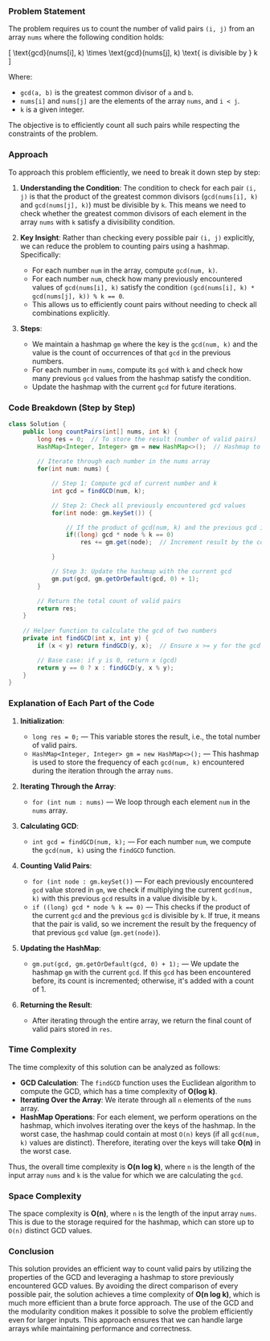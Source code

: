 ### Problem Statement

The problem requires us to count the number of valid pairs `(i, j)` from an array `nums` where the following condition holds:

\[
\text{gcd}(nums[i], k) \times \text{gcd}(nums[j], k) \text{ is divisible by } k
\]

Where:
- `gcd(a, b)` is the greatest common divisor of `a` and `b`.
- `nums[i]` and `nums[j]` are the elements of the array `nums`, and `i < j`.
- `k` is a given integer.

The objective is to efficiently count all such pairs while respecting the constraints of the problem.

### Approach

To approach this problem efficiently, we need to break it down step by step:

1. **Understanding the Condition**:
   The condition to check for each pair `(i, j)` is that the product of the greatest common divisors (`gcd(nums[i], k)` and `gcd(nums[j], k)`) must be divisible by `k`. This means we need to check whether the greatest common divisors of each element in the array `nums` with `k` satisfy a divisibility condition.

2. **Key Insight**:
   Rather than checking every possible pair `(i, j)` explicitly, we can reduce the problem to counting pairs using a hashmap. Specifically:
   - For each number `num` in the array, compute `gcd(num, k)`.
   - For each number `num`, check how many previously encountered values of `gcd(nums[i], k)` satisfy the condition `(gcd(nums[i], k) * gcd(nums[j], k)) % k == 0`.
   - This allows us to efficiently count pairs without needing to check all combinations explicitly.

3. **Steps**:
   - We maintain a hashmap `gm` where the key is the `gcd(num, k)` and the value is the count of occurrences of that `gcd` in the previous numbers.
   - For each number in `nums`, compute its `gcd` with `k` and check how many previous `gcd` values from the hashmap satisfy the condition.
   - Update the hashmap with the current `gcd` for future iterations.

### Code Breakdown (Step by Step)

```java
class Solution {
    public long countPairs(int[] nums, int k) {
        long res = 0;  // To store the result (number of valid pairs)
        HashMap<Integer, Integer> gm = new HashMap<>();  // Hashmap to store gcd values and their counts
        
        // Iterate through each number in the nums array
        for(int num: nums) {

            // Step 1: Compute gcd of current number and k
            int gcd = findGCD(num, k);

            // Step 2: Check all previously encountered gcd values
            for(int node: gm.keySet()) {

                // If the product of gcd(num, k) and the previous gcd is divisible by k
                if((long) gcd * node % k == 0) 
                    res += gm.get(node);  // Increment result by the count of valid pairs

            }

            // Step 3: Update the hashmap with the current gcd
            gm.put(gcd, gm.getOrDefault(gcd, 0) + 1);
        }

        // Return the total count of valid pairs
        return res;
    }
    
    // Helper function to calculate the gcd of two numbers
    private int findGCD(int x, int y) {
        if (x < y) return findGCD(y, x);  // Ensure x >= y for the gcd calculation

        // Base case: if y is 0, return x (gcd)
        return y == 0 ? x : findGCD(y, x % y);
    }
}
```

### Explanation of Each Part of the Code

1. **Initialization**:
   - `long res = 0;` — This variable stores the result, i.e., the total number of valid pairs.
   - `HashMap<Integer, Integer> gm = new HashMap<>();` — This hashmap is used to store the frequency of each `gcd(num, k)` encountered during the iteration through the array `nums`.

2. **Iterating Through the Array**:
   - `for (int num : nums)` — We loop through each element `num` in the `nums` array.
   
3. **Calculating GCD**:
   - `int gcd = findGCD(num, k);` — For each number `num`, we compute the `gcd(num, k)` using the `findGCD` function.

4. **Counting Valid Pairs**:
   - `for (int node : gm.keySet())` — For each previously encountered `gcd` value stored in `gm`, we check if multiplying the current `gcd(num, k)` with this previous `gcd` results in a value divisible by `k`.
   - `if ((long) gcd * node % k == 0)` — This checks if the product of the current `gcd` and the previous `gcd` is divisible by `k`. If true, it means that the pair is valid, so we increment the result by the frequency of that previous `gcd` value (`gm.get(node)`).

5. **Updating the HashMap**:
   - `gm.put(gcd, gm.getOrDefault(gcd, 0) + 1);` — We update the hashmap `gm` with the current `gcd`. If this `gcd` has been encountered before, its count is incremented; otherwise, it's added with a count of 1.

6. **Returning the Result**:
   - After iterating through the entire array, we return the final count of valid pairs stored in `res`.

### Time Complexity

The time complexity of this solution can be analyzed as follows:
- **GCD Calculation**: The `findGCD` function uses the Euclidean algorithm to compute the GCD, which has a time complexity of **O(log k)**.
- **Iterating Over the Array**: We iterate through all `n` elements of the `nums` array.
- **HashMap Operations**: For each element, we perform operations on the hashmap, which involves iterating over the keys of the hashmap. In the worst case, the hashmap could contain at most `O(n)` keys (if all `gcd(num, k)` values are distinct). Therefore, iterating over the keys will take **O(n)** in the worst case.

Thus, the overall time complexity is **O(n log k)**, where `n` is the length of the input array `nums` and `k` is the value for which we are calculating the `gcd`.

### Space Complexity

The space complexity is **O(n)**, where `n` is the length of the input array `nums`. This is due to the storage required for the hashmap, which can store up to `O(n)` distinct GCD values.

### Conclusion

This solution provides an efficient way to count valid pairs by utilizing the properties of the GCD and leveraging a hashmap to store previously encountered GCD values. By avoiding the direct comparison of every possible pair, the solution achieves a time complexity of **O(n log k)**, which is much more efficient than a brute force approach. The use of the GCD and the modularity condition makes it possible to solve the problem efficiently even for larger inputs. This approach ensures that we can handle large arrays while maintaining performance and correctness.